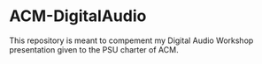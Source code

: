 ACM-DigitalAudio
================

This repository is meant to compement my Digital Audio Workshop presentation given to the PSU charter of ACM.
